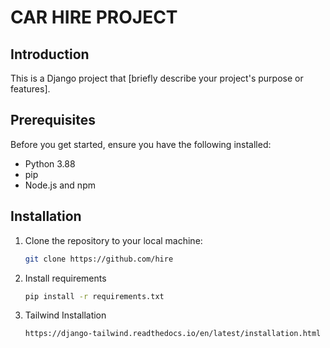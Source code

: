 # CAR HIRE PROJECT

## Introduction

This is a Django project that [briefly describe your project's purpose or features].

## Prerequisites

Before you get started, ensure you have the following installed:

- Python 3.88
- pip
- Node.js and npm

## Installation

1. Clone the repository to your local machine:

   ```bash
   git clone https://github.com/hire
   
2. Install requirements
    ```bash
   pip install -r requirements.txt

3. Tailwind Installation
    ```bash
   https://django-tailwind.readthedocs.io/en/latest/installation.html